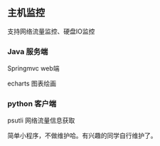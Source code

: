 ## 主机监控  
支持网络流量监控、硬盘IO监控

### Java 服务端
Springmvc  	web端

echarts		图表绘画

### python 客户端
psutli		网络流量信息获取


简单小程序，不做维护哈。有兴趣的同学自行维护了。
